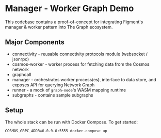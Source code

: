 # Manager - Worker Graph Demo

This codebase contains a proof-of-concept for integrating Figment's manager & worker pattern into The Graph ecosystem.

## Major Components

- connectivity - reusable connectivity protocols module (websocket / jsonrpc)
- cosmos-worker - worker process for fetching data from the Cosmos network
- graphcall
- manager - orchestrates worker process(es), interface to data store, and exposes API for querying Network Graph
- runner - a mock of `graph-node`'s WASM mapping runtime
- subgraphs - contains sample subgraphs

## Setup

The whole stack can be run with Docker Compose. To get started:

```
COSMOS_GRPC_ADDR=0.0.0.0:5555 docker-compose up
```
